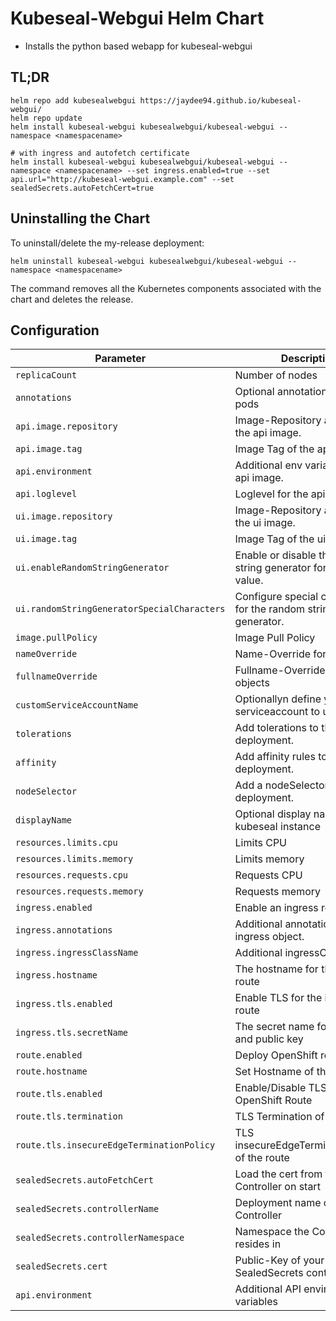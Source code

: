 # Kubeseal-Webgui Helm Chart

* Installs the python based webapp for kubeseal-webgui

## TL;DR
```console
helm repo add kubesealwebgui https://jaydee94.github.io/kubeseal-webgui/
helm repo update
helm install kubeseal-webgui kubesealwebgui/kubeseal-webgui --namespace <namespacename>

# with ingress and autofetch certificate
helm install kubeseal-webgui kubesealwebgui/kubeseal-webgui --namespace <namespacename> --set ingress.enabled=true --set api.url="http://kubeseal-webgui.example.com" --set sealedSecrets.autoFetchCert=true
```

## Uninstalling the Chart

To uninstall/delete the my-release deployment:

```console
helm uninstall kubeseal-webgui kubesealwebgui/kubeseal-webgui --namespace <namespacename>
```

The command removes all the Kubernetes components associated with the chart and deletes the release.

## Configuration

| Parameter                                   | Description                                                       | Default                       |
| ------------------------------------------- | ----------------------------------------------------------------- | ----------------------------- |
| `replicaCount`                              | Number of nodes                                                   | `1`                           |
| `annotations`                               | Optional annotations for the pods                                 | `{}`                          |
| `api.image.repository`                      | Image-Repository and name of the api image.                       | `kubesealwebgui/api`          |
| `api.image.tag`                             | Image Tag of the api image.                                       | `4.2.5`                       |
| `api.environment`                           | Additional env variables for the api image.                       | `{}`                          |
| `api.loglevel`                              | Loglevel for the api image.                                       | `INFO`                        |
| `ui.image.repository`                       | Image-Repository and name of the ui image.                        | `kubesealwebgui/ui`           |
| `ui.image.tag`                              | Image Tag of the ui image.                                        | `4.2.5`                       |
| `ui.enableRandomStringGenerator`            | Enable or disable the random string generator for a secret value. | `false`                       |
| `ui.randomStringGeneratorSpecialCharacters` | Configure special characters for the random string generator.     | `@#$%&*`                      |
| `image.pullPolicy`                          | Image Pull Policy                                                 | `Always`                      |
| `nameOverride`                              | Name-Override for the objects                                     | `""`                          |
| `fullnameOverride`                          | Fullname-Override for the objects                                 | `""`                          |
| `customServiceAccountName`                  | Optionallyn define your own serviceaccount to use                 | `true`                        |
| `tolerations`                               | Add tolerations to the deployment.                                | `[]`                          |
| `affinity`                                  | Add affinity rules to the deployment.                             | `{}`                          |
| `nodeSelector`                              | Add a nodeSelector to the deployment.                             | `{}`                          |
| `displayName`                               | Optional display name for the kubeseal instance                   | `""`                          |
| `resources.limits.cpu`                      | Limits CPU                                                        | `100m`                        |
| `resources.limits.memory`                   | Limits memory                                                     | `256Mi`                       |
| `resources.requests.cpu`                    | Requests CPU                                                      | `20m`                         |
| `resources.requests.memory`                 | Requests memory                                                   | `20m`                         |
| `ingress.enabled`                           | Enable an ingress route                                           | `false`                       |
| `ingress.annotations`                       | Additional annotations for the ingress object.                    | `{}`                          |
| `ingress.ingressClassName`                  | Additional ingressClassName.                                      | `""`                          |
| `ingress.hostname`                          | The hostname for the ingress route                                | `kubeseal-webgui.example.com` |
| `ingress.tls.enabled`                       | Enable TLS for the ingress route                                  | `false`                       |
| `ingress.tls.secretName`                    | The secret name for private and public key                        | `""`                          |
| `route.enabled`                             | Deploy OpenShift route                                            | `false`                       |
| `route.hostname`                            | Set Hostname of the route                                         | `""`                          |
| `route.tls.enabled`                         | Enable/Disable TLS for OpenShift Route                            | `true`                        |
| `route.tls.termination`                     | TLS Termination of the route                                      | `""`                          |
| `route.tls.insecureEdgeTerminationPolicy`   | TLS insecureEdgeTerminationPolicy of the route                    | `""`                          |
| `sealedSecrets.autoFetchCert`               | Load the cert from the Controller on start                        | `false`                       |
| `sealedSecrets.controllerName`              | Deployment name of the Controller                                 | `sealed-secrets-controller`   |
| `sealedSecrets.controllerNamespace`         | Namespace the Controller resides in                               | `kube-system`                 |
| `sealedSecrets.cert`                        | Public-Key of your SealedSecrets controller                       | `""`                          |
| `api.environment`                           | Additional API environment variables                              | `{}`                          |
